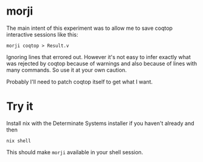 # morji
The main intent of this experiment was to allow me to save coqtop interactive sessions like this:
```
morji coqtop > Result.v
```
Ignoring lines that errored out. However it's not easy to infer exactly what was rejected by coqtop because of warnings and also because of lines with many commands. So use it at your own caution.

Probably I'll need to patch coqtop itself to get what I want.

# Try it
Install nix with the Determinate Systems installer if you haven't already and then
```
nix shell
```
This should make `morji` available in your shell session.
